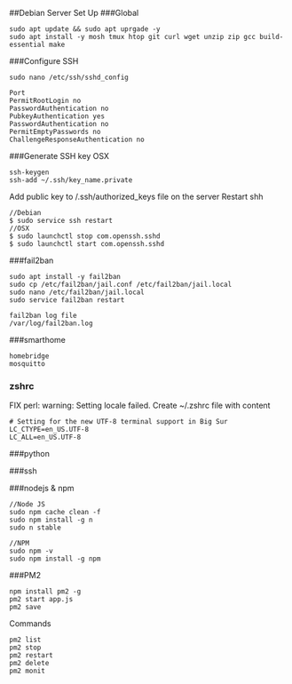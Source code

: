 ##Debian Server Set Up
###Global
```
sudo apt update && sudo apt uprgade -y
sudo apt install -y mosh tmux htop git curl wget unzip zip gcc build-essential make
```
###Configure SSH
```
sudo nano /etc/ssh/sshd_config

Port
PermitRootLogin no
PasswordAuthentication no
PubkeyAuthentication yes
PasswordAuthentication no
PermitEmptyPasswords no
ChallengeResponseAuthentication no
```
###Generate SSH key OSX
```
ssh-keygen
ssh-add ~/.ssh/key_name.private
```
Add public key to /.ssh/authorized_keys file on the server
Restart shh
```
//Debian
$ sudo service ssh restart
//OSX
$ sudo launchctl stop com.openssh.sshd
$ sudo launchctl start com.openssh.sshd
```
###fail2ban
```
sudo apt install -y fail2ban
sudo cp /etc/fail2ban/jail.conf /etc/fail2ban/jail.local
sudo nano /etc/fail2ban/jail.local
sudo service fail2ban restart
```
```
fail2ban log file
/var/log/fail2ban.log
```

###smarthome
```
homebridge
mosquitto
```

### zshrc
FIX perl: warning: Setting locale failed. 
Create ~/.zshrc file with content 
```
# Setting for the new UTF-8 terminal support in Big Sur
LC_CTYPE=en_US.UTF-8
LC_ALL=en_US.UTF-8
```
###python

###ssh

###nodejs & npm
```
//Node JS
sudo npm cache clean -f
sudo npm install -g n
sudo n stable

//NPM
sudo npm -v
sudo npm install -g npm
```

###PM2
```
npm install pm2 -g
pm2 start app.js
pm2 save
```
Commands
```
pm2 list
pm2 stop
pm2 restart
pm2 delete
pm2 monit
```



